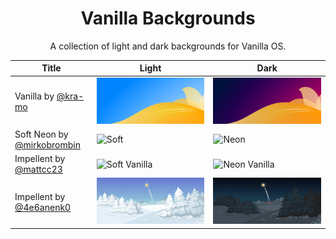 <div align="center">
  
  # Vanilla Backgrounds
  <sup2> A collection of light and dark backgrounds for Vanilla OS.</sup2>
  </div>

| Title | Light | Dark |
| ----- | ----- | ---- |
| Vanilla by [@kra-mo](https://github.com/kra-mo) |![Light](backgrounds/vanilla-default.webp) |![Dark](backgrounds/vanilla-dark.webp) |
| Soft Neon by [@mirkobrombin](https://github.com/mirkobrombin) |![Soft](backgrounds/vanilla-soft.webp) |![Neon](backgrounds/vanilla-neon.webp) |
| Impellent by [@mattcc23](https://github.com/mattcc23)  | ![Soft Vanilla](https://raw.githubusercontent.com/mattcc23/vanilla-backgrounds/main/backgrounds/better-soft.webp) | ![Neon Vanilla](https://raw.githubusercontent.com/mattcc23/vanilla-backgrounds/main/backgrounds/better-neon.webp) |
| Impellent by [@4e6anenk0](https://github.com/4e6anenk0) |![Winter Light](backgrounds/impellent-light.webp) |![Winter Dark](backgrounds/impellent-dark.webp) |

